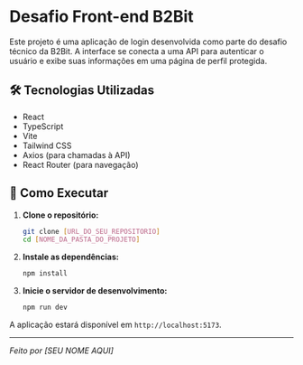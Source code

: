 # Desafio Front-end B2Bit

Este projeto é uma aplicação de login desenvolvida como parte do desafio técnico da B2Bit. A interface se conecta a uma API para autenticar o usuário e exibe suas informações em uma página de perfil protegida.

## 🛠️ Tecnologias Utilizadas

-   React
-   TypeScript
-   Vite
-   Tailwind CSS
-   Axios (para chamadas à API)
-   React Router (para navegação)

## 🚀 Como Executar

1.  **Clone o repositório:**
    ```bash
    git clone [URL_DO_SEU_REPOSITORIO]
    cd [NOME_DA_PASTA_DO_PROJETO]
    ```

2.  **Instale as dependências:**
    ```bash
    npm install
    ```

3.  **Inicie o servidor de desenvolvimento:**
    ```bash
    npm run dev
    ```

A aplicação estará disponível em `http://localhost:5173`.

---
*Feito por [SEU NOME AQUI]*